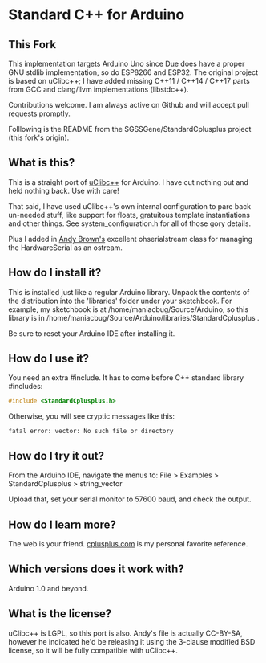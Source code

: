 # Standard C++ for Arduino

## This Fork

This implementation targets Arduino Uno since Due does have a proper GNU stdlib implementation, so do ESP8266 and ESP32. The original project is based on uClibc++; I have added missing C++11 / C++14 / C++17 parts from GCC and clang/llvm implementations (libstdc++).

Contributions welcome. I am always active on Github and will accept pull requests promptly.

Folllowing is the README from the SGSSGene/StandardCplusplus project (this fork's origin).

## What is this?

This is a straight port of [uClibc++](http://cxx.uclibc.org/) for Arduino.
I have cut nothing out and held nothing back.  Use with care!

That said, I have used uClibc++'s own internal configuration to pare back
un-needed stuff, like support for floats, gratuitous template 
instantiations and other things.  See system\_configuration.h for all of
those gory details.

Plus I added in [Andy Brown's](http://andybrown.me.uk/ws/2011/01/15/the-standard-template-library-stl-for-avr-with-c-streams/#IDComment246044033)
excellent ohserialstream class for managing the HardwareSerial as an ostream.

## How do I install it?

This is installed just like a regular Arduino library.  Unpack the contents
of the distribution into the 'libraries' folder under your sketchbook.  For
example, my sketchbook is at /home/maniacbug/Source/Arduino, so this
library is in /home/maniacbug/Source/Arduino/libraries/StandardCplusplus .

Be sure to reset your Arduino IDE after installing it.

## How do I use it?

You need an extra #include. It has to come before C++ standard library #includes:

```C++
#include <StandardCplusplus.h>
```

Otherwise, you will see cryptic messages like this:

    fatal error: vector: No such file or directory

## How do I try it out?

From the Arduino IDE, navigate the menus to:
File > Examples > StandardCplusplus > string\_vector

Upload that, set your serial monitor to 57600 baud, and check the output.

## How do I learn more?

The web is your friend.  [cplusplus.com](http://cplusplus.com/reference/) is my personal favorite reference.

## Which versions does it work with?

Arduino 1.0 and beyond.

## What is the license?

uClibc++ is LGPL, so this port is also.  Andy's <serstream> file is actually
CC-BY-SA, however he indicated he'd be releasing it using the 3-clause
modified BSD license, so it will be fully compatible with uClibc++.
